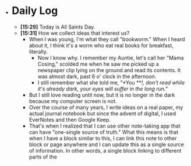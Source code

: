 - # Daily Log
	- **[15:29]** Today is All Saints Day.
	- **[15:31]**  How we collect ideas that interest us?
		- When I was young, I'm what they call "bookworm." When I heard about it, I think it's a worm who eat real books for breakfast, literally.
			- Now I know why. I remember my Auntie, let's call her "Mama Cosing," scolded me when he saw me picked up a newspaper clip lying on the ground and read its contents. It was almost dark, past 6 o' clock in the afternoon.
			- I still remember what she told me, "*You ***!, don't read while it's already dark, your eyes will suffer in the long run."*
		- But I still love reading until now, but it is no longer in the dark because my computer screen is not.
		- Over the course of many years, I write ideas on a real paper, my actual journal notebook but since the advent of digital, I used EverNotes and then Google Keep.
		- That's when I realized that I can use other note-taking app that can have "one-single source of truth." What this means is that when I have a block similar to this, I can link this note to other block or page anywhere and I can update this as a single source of information. In other words, a single block linking to different parts of the
